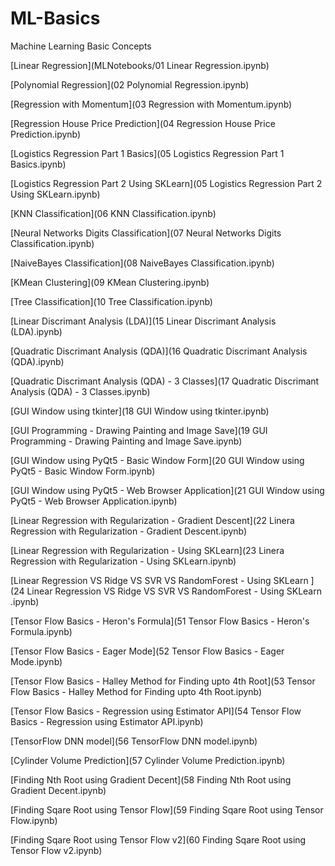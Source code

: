 # ML-Basics
Machine Learning Basic Concepts
  
[Linear Regression](MLNotebooks/01 Linear Regression.ipynb)

[Polynomial Regression](02 Polynomial Regression.ipynb)

[Regression with Momentum](03 Regression with Momentum.ipynb)

[Regression House Price Prediction](04 Regression House Price Prediction.ipynb)

[Logistics Regression Part 1 Basics](05 Logistics Regression Part 1 Basics.ipynb)

[Logistics Regression Part 2  Using SKLearn](05 Logistics Regression Part 2  Using SKLearn.ipynb)

[KNN Classification](06 KNN Classification.ipynb)

[Neural Networks Digits Classification](07 Neural Networks Digits Classification.ipynb)

[NaiveBayes Classification](08 NaiveBayes Classification.ipynb)

[KMean Clustering](09 KMean Clustering.ipynb)

[Tree Classification](10 Tree Classification.ipynb)

[Linear Discrimant Analysis (LDA)](15 Linear Discrimant Analysis (LDA).ipynb)

[Quadratic Discrimant Analysis (QDA)](16 Quadratic Discrimant Analysis (QDA).ipynb)

[Quadratic Discrimant Analysis (QDA) - 3 Classes](17 Quadratic Discrimant Analysis (QDA) - 3 Classes.ipynb)

[GUI Window using tkinter](18 GUI Window using tkinter.ipynb)

[GUI Programming - Drawing Painting and Image Save](19 GUI Programming - Drawing Painting and Image Save.ipynb)

[GUI Window using PyQt5 - Basic Window Form](20 GUI Window using PyQt5 - Basic Window Form.ipynb)

[GUI Window using PyQt5 - Web Browser Application](21 GUI Window using PyQt5 - Web Browser Application.ipynb)

[Linear Regression with Regularization -  Gradient Descent](22 Linera Regression with Regularization -  Gradient Descent.ipynb)

[Linear Regression with Regularization - Using SKLearn](23 Linera Regression with Regularization - Using SKLearn.ipynb)

[Linear Regression VS Ridge VS  SVR VS RandomForest - Using SKLearn ](24 Linear Regression VS Ridge VS  SVR VS RandomForest - Using SKLearn .ipynb)

[Tensor Flow Basics - Heron's Formula](51 Tensor Flow Basics - Heron's Formula.ipynb)

[Tensor Flow Basics - Eager Mode](52 Tensor Flow Basics - Eager Mode.ipynb)

[Tensor Flow Basics - Halley Method for Finding upto 4th Root](53 Tensor Flow Basics - Halley Method for Finding upto 4th Root.ipynb)

[Tensor Flow Basics -  Regression using  Estimator API](54 Tensor Flow Basics -  Regression using  Estimator API.ipynb)

[TensorFlow DNN model](56 TensorFlow DNN model.ipynb)

[Cylinder Volume Prediction](57 Cylinder Volume Prediction.ipynb)

[Finding Nth Root using Gradient Decent](58 Finding Nth Root using Gradient Decent.ipynb)

[Finding Sqare Root using Tensor Flow](59 Finding Sqare Root using Tensor Flow.ipynb)

[Finding Sqare Root using Tensor Flow v2](60 Finding Sqare Root using Tensor Flow v2.ipynb)
